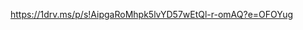 <a href="https://1drv.ms/p/s!AipgaRoMhpk5lvYD57wEtQl-r-omAQ?e=OFOYug">https://1drv.ms/p/s!AipgaRoMhpk5lvYD57wEtQl-r-omAQ?e=OFOYug</a>
